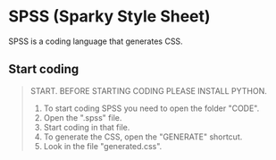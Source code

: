 # SPSS (Sparky Style Sheet)
SPSS is a coding language that generates CSS.
## Start coding
> START. BEFORE STARTING CODING PLEASE INSTALL PYTHON.
> 1. To start coding SPSS you need to open the folder "CODE".
> 2. Open the ".spss" file.
> 3. Start coding in that file.
> 4. To generate the CSS, open the "GENERATE" shortcut.
> 5. Look in the file "generated.css".

